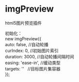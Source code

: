 # imgPreview
html5图片预览插件

初始化：
</br>new imgPreview({
      </br>auto: false,    //自动轮播
      </br>curIndex: 0,    //初始图片索引
      </br>duration: 3000,  //自动轮播间隔时间
      </br>easing: 'ease-in',  //缓动类型
      </br>targets: ''   //目标图片集容器
  </br>});
